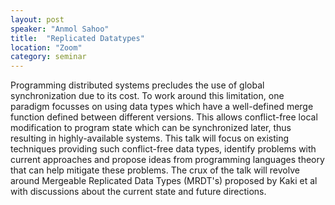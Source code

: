 ```yaml
---
layout: post
speaker: "Anmol Sahoo"
title:  "Replicated Datatypes"
location: "Zoom"
category: seminar
---
```


Programming distributed systems precludes the use of global synchronization due to its cost. To work around this limitation, one paradigm focusses on using data types which have a well-defined merge function defined between different versions. This allows conflict-free local modification to program state which can be synchronized later, thus resulting in highly-available systems. This talk will focus on existing techniques providing such conflict-free data types, identify problems with current approaches and propose ideas from programming languages theory that can help mitigate these problems. The crux of the talk will revolve around Mergeable Replicated Data Types (MRDT's) proposed by Kaki et al with discussions about the current state and future directions.
